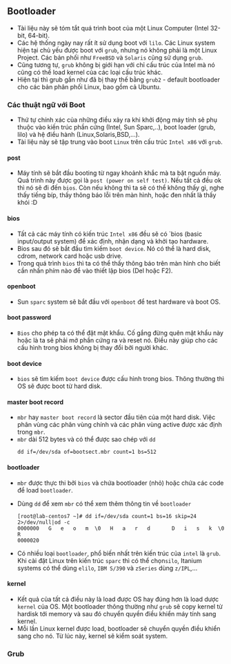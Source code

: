 ## Bootloader

- Tài liệu này sẽ tóm tắt quá trình boot của một Linux Computer (Intel 32-bit, 64-bit).
- Các hệ thống ngày nay rất ít sử dụng boot với `lilo`. Các Linux system hiện tại chủ yếu được boot với `grub`, nhưng nó không phải là một Linux Project. Các bản phối như `FreeBSD` và `Solaris` cũng sử dụng `grub`.
- Cũng tương tự, `grub` không bị giới hạn với chỉ cấu trúc của Intel mà nó cũng có thể load kernel của các loại cấu trúc khác.
- Hiện tại thì grub gần như đã bị thay thế bằng `grub2` - default bootloader cho các bản phân phối Linux, bao gồm cả Ubuntu.

### Các thuật ngữ với Boot

- Thứ tự chính xác của những điều xảy ra khi khởi động máy tính sẽ phụ thuộc vào kiến trúc phần cứng (Intel, Sun Sparc,..), boot loader (grub, lilo) và hệ điều hành (Linux,Solaris,BSD,...).
- Tài liệu này sẽ tập trung vào boot `Linux` trên cấu trúc `Intel x86` với `grub`.

#### post

- Máy tính sẽ bắt đầu booting từ ngay khoảnh khắc mà ta bật nguồn máy. Quá trình này được gọi là `post (power on self test)`. Nếu tất cả đều ok thì nó sẽ đi đến `bios`. Còn nếu không thì ta sẽ có thể không thấy gì, nghe thấy tiếng bíp, thấy thông báo lỗi trên màn hình, hoặc đen nhất là thấy khói :D

#### bios

- Tất cả các máy tính có kiến trúc `Intel x86` đều sẽ có `bios (basic input/output system) để xác định, nhận dạng và khởi tạo hardware.
- Bios sau đó sẽ bắt đầu tìm kiếm `boot device`. Nó có thể là hard disk, cdrom, network card hoặc usb drive.
- Trong quá trình `bios` thì ta có thể thấy thông báo trên màn hình cho biết cần nhấn phím nào để vào thiết lập bios (Del hoặc F2).

#### openboot

- Sun `sparc` system sẽ bắt đầu với `openboot` để test hardware và boot OS. 

#### boot password

- `Bios` cho phép ta có thể đặt mật khẩu. Cố gắng đừng quên mật khẩu này hoặc là ta sẽ phải mở phần cứng ra và reset nó. Điều này giúp cho các cấu hình trong bios không bị thay đổi bởi người khác.

#### boot device

- `bios` sẽ tìm kiếm `boot device` được cấu hình trong bios. Thông thường thì OS sẽ được boot từ hard disk.

#### master boot record

- `mbr` hay `master boot record` là sector đầu tiên của một hard disk. Việc phân vùng các phân vùng chính và các phân vùng active được xác định trong `mbr`.
- `mbr` dài 512 bytes và có thể được sao chép với `dd`
    ```
    dd if=/dev/sda of=bootsect.mbr count=1 bs=512
    ```

#### bootloader

- `mbr` được thực thi bởi `bios` và chứa bootloader (nhỏ) hoặc chứa các code để load `bootloader`.
- Dùng `dd` để xem `mbr` có thể xem thêm thông tin về `bootloader`
    ```
    [root@lab-centos7 ~]# dd if=/dev/sda count=1 bs=16 skip=24 2>/dev/null|od -c
    0000000   G   e   o   m  \0   H   a   r   d       D   i   s   k  \0   R
    0000020
    ```

- Có nhiều loại `bootloader`, phổ biến nhất trên kiến trúc của `intel` là `grub`. Khi cài đặt Linux trên kiến trúc `sparc` thì có thể chọn`silo`, Itanium systems có thể dùng `elilo`, `IBM S/390` và `zSeries` dùng `z/IPL`,...

#### kernel

- Kết quả của tất cả điều này là load được OS hay đúng hơn là load dược `kernel` của OS. Một bootloader thông thường như `grub` sẽ copy kernel từ hardisk tới memory và sau đó chuyển quyền điều khiển máy tính sang kernel.
- Mỗi lần Linux kernel được load, bootloader sẽ chuyển quyền điều khiển sang cho nó. Từ lúc này, kernel sẽ kiểm soát system.

### Grub

